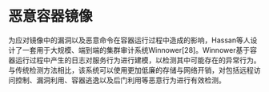 # 恶意容器镜像

为应对镜像中的漏洞以及恶意命令在容器运行过程中造成的影响，Hassan等人设计了一套用于大规模、端到端的集群审计系统Winnower\[28]。Winnower基于容器运行过程中产生的日志对服务行为进行建模，以检测其中可能存在的异常行为。与传统检测方法相比，该系统可以使用更加低廉的存储与网络开销，对包括远程访问控制、漏洞利用、容器逃逸以及后门利用等恶意行为进行有效检测。
